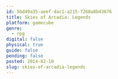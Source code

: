 ```yaml
---
id: 5bd49a35-aeef-4ac1-a215-7268a8b43676
title: Skies of Arcadia: Legends
platform: gamecube
genre:
  - rpg
digital: false
physical: true
guide: false
pending: false
posted: 2014-02-10
slug: skies-of-arcadia-legends
---
```

